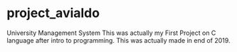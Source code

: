 # project_avialdo
University Management System
This was actually my First Project on C language after intro to programming. 
This was actually made in end of 2019.
